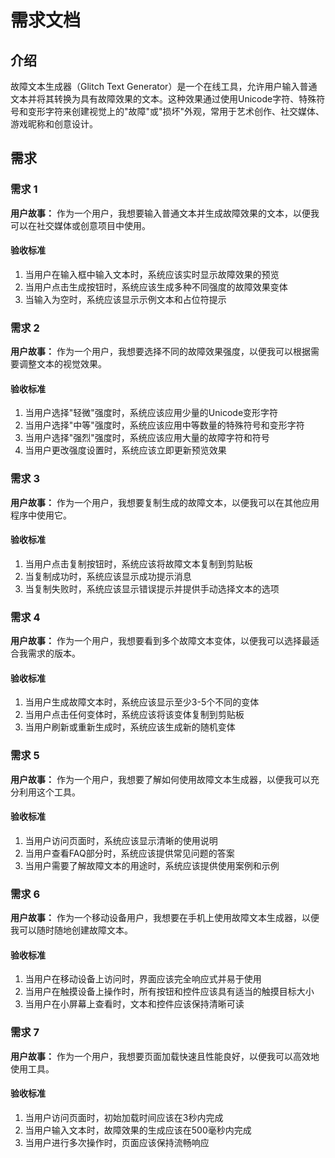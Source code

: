 # 需求文档

## 介绍

故障文本生成器（Glitch Text Generator）是一个在线工具，允许用户输入普通文本并将其转换为具有故障效果的文本。这种效果通过使用Unicode字符、特殊符号和变形字符来创建视觉上的"故障"或"损坏"外观，常用于艺术创作、社交媒体、游戏昵称和创意设计。

## 需求

### 需求 1

**用户故事：** 作为一个用户，我想要输入普通文本并生成故障效果的文本，以便我可以在社交媒体或创意项目中使用。

#### 验收标准

1. 当用户在输入框中输入文本时，系统应该实时显示故障效果的预览
2. 当用户点击生成按钮时，系统应该生成多种不同强度的故障效果变体
3. 当输入为空时，系统应该显示示例文本和占位符提示

### 需求 2

**用户故事：** 作为一个用户，我想要选择不同的故障效果强度，以便我可以根据需要调整文本的视觉效果。

#### 验收标准

1. 当用户选择"轻微"强度时，系统应该应用少量的Unicode变形字符
2. 当用户选择"中等"强度时，系统应该应用中等数量的特殊符号和变形字符
3. 当用户选择"强烈"强度时，系统应该应用大量的故障字符和符号
4. 当用户更改强度设置时，系统应该立即更新预览效果

### 需求 3

**用户故事：** 作为一个用户，我想要复制生成的故障文本，以便我可以在其他应用程序中使用它。

#### 验收标准

1. 当用户点击复制按钮时，系统应该将故障文本复制到剪贴板
2. 当复制成功时，系统应该显示成功提示消息
3. 当复制失败时，系统应该显示错误提示并提供手动选择文本的选项

### 需求 4

**用户故事：** 作为一个用户，我想要看到多个故障文本变体，以便我可以选择最适合我需求的版本。

#### 验收标准

1. 当用户生成故障文本时，系统应该显示至少3-5个不同的变体
2. 当用户点击任何变体时，系统应该将该变体复制到剪贴板
3. 当用户刷新或重新生成时，系统应该生成新的随机变体

### 需求 5

**用户故事：** 作为一个用户，我想要了解如何使用故障文本生成器，以便我可以充分利用这个工具。

#### 验收标准

1. 当用户访问页面时，系统应该显示清晰的使用说明
2. 当用户查看FAQ部分时，系统应该提供常见问题的答案
3. 当用户需要了解故障文本的用途时，系统应该提供使用案例和示例

### 需求 6

**用户故事：** 作为一个移动设备用户，我想要在手机上使用故障文本生成器，以便我可以随时随地创建故障文本。

#### 验收标准

1. 当用户在移动设备上访问时，界面应该完全响应式并易于使用
2. 当用户在触摸设备上操作时，所有按钮和控件应该具有适当的触摸目标大小
3. 当用户在小屏幕上查看时，文本和控件应该保持清晰可读

### 需求 7

**用户故事：** 作为一个用户，我想要页面加载快速且性能良好，以便我可以高效地使用工具。

#### 验收标准

1. 当用户访问页面时，初始加载时间应该在3秒内完成
2. 当用户输入文本时，故障效果的生成应该在500毫秒内完成
3. 当用户进行多次操作时，页面应该保持流畅响应
